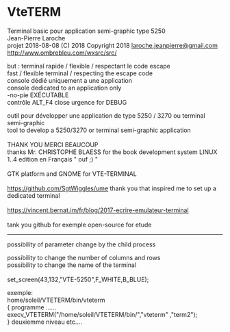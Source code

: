 # VteTERM
Terminal basic pour application semi-graphic type 5250<br>
Jean-Pierre Laroche<br>
projet 2018-08-08  (C) 2018   Copyright 2018  <laroche.jeanpierre@gmail.com><br>
http://www.ombrebleu.com/wxsrc/src/

but : 	terminal rapide	/ flexible / respectant le code escape<br>
        fast / flexible terminal / respecting the escape code<br>
        console dédié uniquement a une application<br>
        console dedicated to an application only<br>
        -no-pie EXÉCUTABLE<br>
        contrôle ALT_F4 close urgence for DEBUG <br>

outil pour développer une application de type 5250 / 3270 ou terminal semi-graphic<br>
tool to develop a 5250/3270 or terminal semi-graphic application<br> 
<br>
THANK YOU   MERCI BEAUCOUP<br>
thanks Mr. CHRISTOPHE BLAESS for the book development system LINUX 1..4 edition en Français " ouf ;) " <br>
<br>
GTK platform and GNOME for VTE-TERMINAL<br>
<br>
https://github.com/SgtWiggles/ume   thank you that inspired me to set up a dedicated terminal<br>
<br>
https://vincent.bernat.im/fr/blog/2017-ecrire-emulateur-terminal<br>
<br>
tank you github for exemple open-source for etude<br>


-------------------------------------------------------
possibility of parameter change by the child process<br>

possibility to change the number of columns and rows<br>
possibility to change the name of the terminal<br>
<br>
set_screen(43,132,"VTE-5250",F_WHITE,B_BLUE);<br>

exemple:<br>
	home/soleil/VTETERM/bin/vteterm <br>
        { programme ......<br>
        execv_VTETERM("/home/soleil/VTETERM/bin/","vteterm" ,"term2");<br>
        } deuxiemme niveau etc.... <br>
